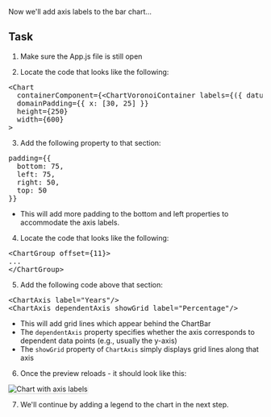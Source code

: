 Now we'll add axis labels to the bar chart...

## Task

1) Make sure the App.js file is still open

2) Locate the code that looks like the following:

<pre class="file">
&lt;Chart
  containerComponent={&lt;ChartVoronoiContainer labels={({ datum }) =&gt; `${datum.name}: ${datum.y}`} /&gt;}
  domainPadding={{ x: [30, 25] }}
  height={250}
  width={600}
&gt;
</pre>

3) Add the following property to that section:

<pre class="file" data-target="clipboard">
padding={{
  bottom: 75,
  left: 75,
  right: 50,
  top: 50
}}
</pre>

- This will add more padding to the bottom and left properties to accommodate the axis labels.

4) Locate the code that looks like the following:

<pre class="file">
&lt;ChartGroup offset={11}&gt;
...
&lt;/ChartGroup&gt;
</pre>

5) Add the following code above that section:

<pre class="file" data-target="clipboard">
&lt;ChartAxis label=&quot;Years&quot;/&gt;
&lt;ChartAxis dependentAxis showGrid label=&quot;Percentage&quot;/&gt;
</pre>

- This will add grid lines which appear behind the ChartBar
- The `dependentAxis` property specifies whether the axis corresponds to dependent data points (e.g., usually the y-axis)
- The `showGrid` property of `ChartAxis` simply displays grid lines along that axis

6) Once the preview reloads - it should look like this:
<img src="module-bar/assets/axis.png" alt="Chart with axis labels" style="box-shadow: rgba(3, 3, 3, 0.2) 0px 1.25px 2.5px 0px;" />

7) We'll continue by adding a legend to the chart in the next step.
